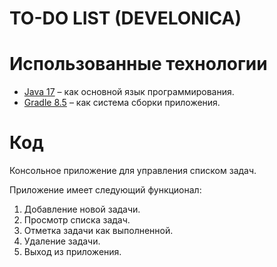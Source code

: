 # TO-DO LIST (DEVELONICA)

# Использованные технологии

* [Java 17](https://docs.oracle.com/javase/specs/jls/se21/html/index.html) – как основной язык программирования.
* [Gradle 8.5](https://gradle.org/) – как система сборки приложения.

# Код

Консольное приложение для управления списком задач. 

Приложение имеет следующий функционал:
1. Добавление новой задачи.
2. Просмотр списка задач.
3. Отметка задачи как выполненной.
4. Удаление задачи.
5. Выход из приложения.
